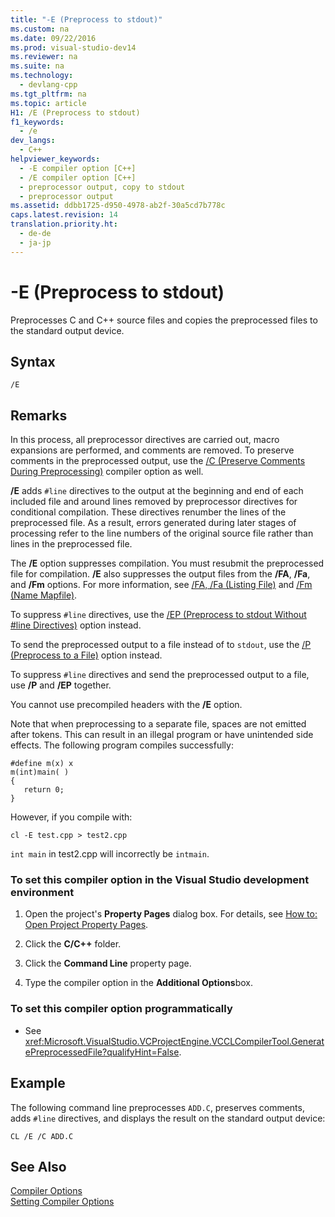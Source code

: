 ```yaml
---
title: "-E (Preprocess to stdout)"
ms.custom: na
ms.date: 09/22/2016
ms.prod: visual-studio-dev14
ms.reviewer: na
ms.suite: na
ms.technology: 
  - devlang-cpp
ms.tgt_pltfrm: na
ms.topic: article
H1: /E (Preprocess to stdout)
f1_keywords: 
  - /e
dev_langs: 
  - C++
helpviewer_keywords: 
  - -E compiler option [C++]
  - /E compiler option [C++]
  - preprocessor output, copy to stdout
  - preprocessor output
ms.assetid: ddbb1725-d950-4978-ab2f-30a5cd7b778c
caps.latest.revision: 14
translation.priority.ht: 
  - de-de
  - ja-jp
---
```

# -E (Preprocess to stdout)
Preprocesses C and C++ source files and copies the preprocessed files to the standard output device.  
  
## Syntax  
  
```  
/E  
```  
  
## Remarks  
 In this process, all preprocessor directives are carried out, macro expansions are performed, and comments are removed. To preserve comments in the preprocessed output, use the [/C (Preserve Comments During Preprocessing)](../vs140/-c--preserve-comments-during-preprocessing-.md) compiler option as well.  
  
 **/E** adds `#line` directives to the output at the beginning and end of each included file and around lines removed by preprocessor directives for conditional compilation. These directives renumber the lines of the preprocessed file. As a result, errors generated during later stages of processing refer to the line numbers of the original source file rather than lines in the preprocessed file.  
  
 The **/E** option suppresses compilation. You must resubmit the preprocessed file for compilation. **/E** also suppresses the output files from the **/FA**, **/Fa**, and **/Fm** options. For more information, see [/FA, /Fa (Listing File)](../vs140/-fa---fa--listing-file-.md) and [/Fm (Name Mapfile)](../vs140/-fm--name-mapfile-.md).  
  
 To suppress `#line` directives, use the [/EP (Preprocess to stdout Without #line Directives)](../vs140/-ep--preprocess-to-stdout-without-sharpline-directives-.md) option instead.  
  
 To send the preprocessed output to a file instead of to `stdout`, use the [/P (Preprocess to a File)](../vs140/-p--preprocess-to-a-file-.md) option instead.  
  
 To suppress `#line` directives and send the preprocessed output to a file, use **/P** and **/EP** together.  
  
 You cannot use precompiled headers with the **/E** option.  
  
 Note that when preprocessing to a separate file, spaces are not emitted after tokens. This can result in an illegal program or have unintended side effects. The following program compiles successfully:  
  
```  
#define m(x) x  
m(int)main( )  
{  
   return 0;  
}  
```  
  
 However, if you compile with:  
  
```  
cl -E test.cpp > test2.cpp  
```  
  
 `int main` in test2.cpp will incorrectly be `intmain`.  
  
### To set this compiler option in the Visual Studio development environment  
  
1.  Open the project's **Property Pages** dialog box. For details, see [How to: Open Project Property Pages](../vs140/how-to--open-project-property-pages.md).  
  
2.  Click the **C/C++** folder.  
  
3.  Click the **Command Line** property page.  
  
4.  Type the compiler option in the **Additional Options**box.  
  
### To set this compiler option programmatically  
  
-   See <xref:Microsoft.VisualStudio.VCProjectEngine.VCCLCompilerTool.GeneratePreprocessedFile?qualifyHint=False>.  
  
## Example  
 The following command line preprocesses `ADD.C`, preserves comments, adds `#line` directives, and displays the result on the standard output device:  
  
```  
CL /E /C ADD.C  
```  
  
## See Also  
 [Compiler Options](../vs140/compiler-options.md)   
 [Setting Compiler Options](../vs140/setting-compiler-options.md)
